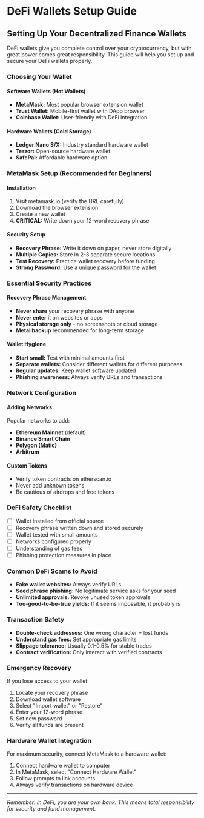 # DeFi Wallets Setup Guide

## Setting Up Your Decentralized Finance Wallets

DeFi wallets give you complete control over your cryptocurrency, but with great power comes great responsibility. This guide will help you set up and secure your DeFi wallets properly.

### Choosing Your Wallet

#### Software Wallets (Hot Wallets)
- **MetaMask:** Most popular browser extension wallet
- **Trust Wallet:** Mobile-first wallet with DApp browser
- **Coinbase Wallet:** User-friendly with DeFi integration

#### Hardware Wallets (Cold Storage)
- **Ledger Nano S/X:** Industry standard hardware wallet
- **Trezor:** Open-source hardware wallet
- **SafePal:** Affordable hardware option

### MetaMask Setup (Recommended for Beginners)

#### Installation
1. Visit metamask.io (verify the URL carefully)
2. Download the browser extension
3. Create a new wallet
4. **CRITICAL:** Write down your 12-word recovery phrase

#### Security Setup
- **Recovery Phrase:** Write it down on paper, never store digitally
- **Multiple Copies:** Store in 2-3 separate secure locations
- **Test Recovery:** Practice wallet recovery before funding
- **Strong Password:** Use a unique password for the wallet

### Essential Security Practices

#### Recovery Phrase Management
- **Never share** your recovery phrase with anyone
- **Never enter** it on websites or apps
- **Physical storage only** - no screenshots or cloud storage
- **Metal backup** recommended for long-term storage

#### Wallet Hygiene
- **Start small:** Test with minimal amounts first
- **Separate wallets:** Consider different wallets for different purposes
- **Regular updates:** Keep wallet software updated
- **Phishing awareness:** Always verify URLs and transactions

### Network Configuration

#### Adding Networks
Popular networks to add:
- **Ethereum Mainnet** (default)
- **Binance Smart Chain**
- **Polygon (Matic)**
- **Arbitrum**

#### Custom Tokens
- Verify token contracts on etherscan.io
- Never add unknown tokens
- Be cautious of airdrops and free tokens

### DeFi Safety Checklist
- [ ] Wallet installed from official source
- [ ] Recovery phrase written down and stored securely
- [ ] Wallet tested with small amounts
- [ ] Networks configured properly
- [ ] Understanding of gas fees
- [ ] Phishing protection measures in place

### Common DeFi Scams to Avoid
- **Fake wallet websites:** Always verify URLs
- **Seed phrase phishing:** No legitimate service asks for your seed
- **Unlimited approvals:** Revoke unused token approvals
- **Too-good-to-be-true yields:** If it seems impossible, it probably is

### Transaction Safety
- **Double-check addresses:** One wrong character = lost funds
- **Understand gas fees:** Set appropriate gas limits
- **Slippage tolerance:** Usually 0.1-0.5% for stable trades
- **Contract verification:** Only interact with verified contracts

### Emergency Recovery
If you lose access to your wallet:
1. Locate your recovery phrase
2. Download wallet software
3. Select "Import wallet" or "Restore"
4. Enter your 12-word phrase
5. Set new password
6. Verify all funds are present

### Hardware Wallet Integration
For maximum security, connect MetaMask to a hardware wallet:
1. Connect hardware wallet to computer
2. In MetaMask, select "Connect Hardware Wallet"
3. Follow prompts to link accounts
4. Always verify transactions on hardware device

---

*Remember: In DeFi, you are your own bank. This means total responsibility for security and fund management.*